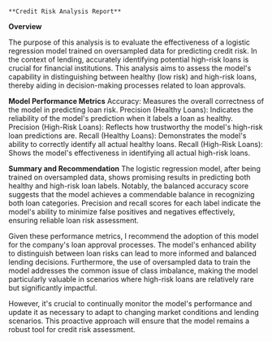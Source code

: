                                                                                        **Credit Risk Analysis Report**
                                                                                      
**Overview**

The purpose of this analysis is to evaluate the effectiveness of a logistic regression model trained on oversampled data for predicting credit risk. In the context of lending, accurately identifying potential high-risk loans is crucial for financial institutions. This analysis aims to assess the model's capability in distinguishing between healthy (low risk) and high-risk loans, thereby aiding in decision-making processes related to loan approvals.

**Model Performance Metrics**
Accuracy: Measures the overall correctness of the model in predicting loan risk.
Precision (Healthy Loans): Indicates the reliability of the model's prediction when it labels a loan as healthy.
Precision (High-Risk Loans): Reflects how trustworthy the model's high-risk loan predictions are.
Recall (Healthy Loans): Demonstrates the model's ability to correctly identify all actual healthy loans.
Recall (High-Risk Loans): Shows the model's effectiveness in identifying all actual high-risk loans.

**Summary and Recommendation**
The logistic regression model, after being trained on oversampled data, shows promising results in predicting both healthy and high-risk loan labels. Notably, the balanced accuracy score suggests that the model achieves a commendable balance in recognizing both loan categories. Precision and recall scores for each label indicate the model's ability to minimize false positives and negatives effectively, ensuring reliable loan risk assessment.

Given these performance metrics, I recommend the adoption of this model for the company's loan approval processes. The model's enhanced ability to distinguish between loan risks can lead to more informed and balanced lending decisions. Furthermore, the use of oversampled data to train the model addresses the common issue of class imbalance, making the model particularly valuable in scenarios where high-risk loans are relatively rare but significantly impactful.

However, it's crucial to continually monitor the model's performance and update it as necessary to adapt to changing market conditions and lending scenarios. This proactive approach will ensure that the model remains a robust tool for credit risk assessment.

